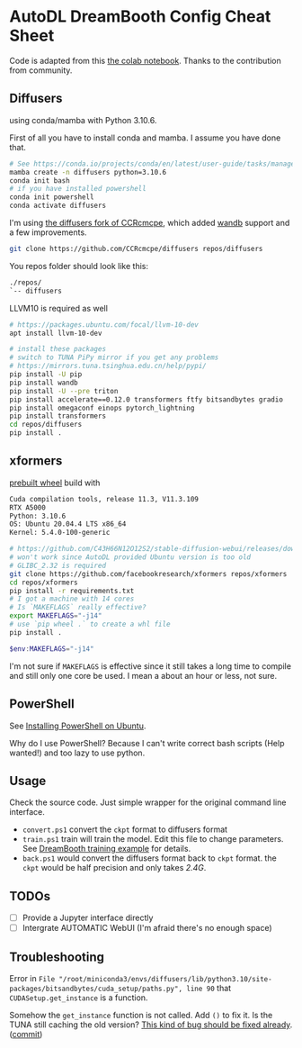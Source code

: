 # AutoDL DreamBooth Config Cheat Sheet

Code is adapted from this [the colab notebook](https://colab.research.google.com/drive/1C1vVZ59S4kWfL7jIsczyLpmxbD4cOA-k). Thanks to the contribution from community.

## Diffusers

using conda/mamba with Python 3.10.6. 

First of all you have to install conda and mamba. I assume you have done that.

```bash
# See https://conda.io/projects/conda/en/latest/user-guide/tasks/manage-python.html
mamba create -n diffusers python=3.10.6
conda init bash
# if you have installed powershell
conda init powershell
conda activate diffusers
```

I'm using [the diffusers fork of CCRcmcpe](https://github.com/CCRcmcpe/diffusers), which added [wandb](https://wandb.ai/site) support and a few improvements.

```bash
git clone https://github.com/CCRcmcpe/diffusers repos/diffusers
```

You repos folder should look like this:

```txt
./repos/
`-- diffusers
```

LLVM10 is required as well

```bash
# https://packages.ubuntu.com/focal/llvm-10-dev
apt install llvm-10-dev
```

```bash
# install these packages
# switch to TUNA PiPy mirror if you get any problems
# https://mirrors.tuna.tsinghua.edu.cn/help/pypi/
pip install -U pip
pip install wandb
pip install -U --pre triton
pip install accelerate==0.12.0 transformers ftfy bitsandbytes gradio
pip install omegaconf einops pytorch_lightning
pip install transformers
cd repos/diffusers
pip install .
```

## xformers

[prebuilt wheel](https://github.com/crosstyan/dreambooth-scripts-for-autodl/releases/tag/v0.0.14) build with

```txt
Cuda compilation tools, release 11.3, V11.3.109
RTX A5000
Python: 3.10.6
OS: Ubuntu 20.04.4 LTS x86_64 
Kernel: 5.4.0-100-generic 
```

```bash
# https://github.com/C43H66N12O12S2/stable-diffusion-webui/releases/download/linux/xformers-0.0.14.dev0-cp310-cp310-linux_x86_64.whl
# won't work since AutoDL provided Ubuntu version is too old
# GLIBC_2.32 is required
git clone https://github.com/facebookresearch/xformers repos/xformers
cd repos/xformers
pip install -r requirements.txt
# I got a machine with 14 cores
# Is `MAKEFLAGS` really effective?
export MAKEFLAGS="-j14"
# use `pip wheel .` to create a whl file
pip install .
```

```powershell
$env:MAKEFLAGS="-j14"
```

I'm not sure if `MAKEFLAGS` is effective since it still takes a long time to
compile and still only one core be used. I mean a about an hour or less, not sure.

## PowerShell

See [Installing PowerShell on Ubuntu](https://learn.microsoft.com/en-us/powershell/scripting/install/install-ubuntu?view=powershell-7.2).

Why do I use PowerShell? Because I can't write correct bash scripts (Help wanted!) and too lazy to use python.

## Usage

Check the source code. Just simple wrapper for the original command line interface.

- `convert.ps1` convert the `ckpt` format to diffusers format
- `train.ps1` train will train the model. Edit this file to change parameters. See [DreamBooth training example](https://github.com/ShivamShrirao/diffusers/tree/main/examples/dreambooth) for details.
- `back.ps1` would convert the diffusers format back to `ckpt` format. the `ckpt` would be half precision and only takes *2.4G*.

## TODOs

- [ ] Provide a Jupyter interface directly
- [ ] Intergrate AUTOMATIC WebUI (I'm afraid there's no enough space)

## Troubleshooting

Error in `File "/root/miniconda3/envs/diffusers/lib/python3.10/site-packages/bitsandbytes/cuda_setup/paths.py", line 90` that `CUDASetup.get_instance` is a function. 

Somehow the `get_instance` function is not called. Add `()` to fix it.
Is the TUNA still caching the old version? [This kind of bug should be fixed already](https://github.com/TimDettmers/bitsandbytes/blob/29e239e4d12b1c5b8ada4f03b90930735ddcb5b9/bitsandbytes/cuda_setup/paths.py#L90). ([commit](https://github.com/TimDettmers/bitsandbytes/commit/c584482f1f13e073dac714815f2d439fd66699d1))

